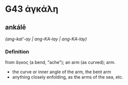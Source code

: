 # G43 ἀγκάλη

## ankálē

_(ang-kal'-ay | ang-KA-lay | ang-KA-lay)_

### Definition

from ἄγκος (a bend, "ache"); an arm (as curved); arm.

- the curve or inner angle of the arm, the bent arm
- anything closely enfolding, as the arms of the sea, etc.

